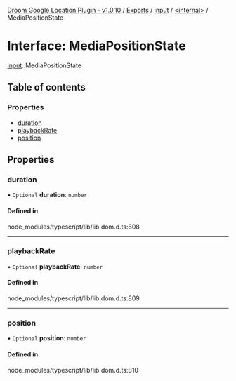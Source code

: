 [Droom Google Location Plugin - v1.0.10](../README.md) / [Exports](../modules.md) / [input](../modules/input.md) / [<internal\>](../modules/input._internal_.md) / MediaPositionState

# Interface: MediaPositionState

[input](../modules/input.md).[<internal>](../modules/input._internal_.md).MediaPositionState

## Table of contents

### Properties

- [duration](input._internal_.MediaPositionState.md#duration)
- [playbackRate](input._internal_.MediaPositionState.md#playbackrate)
- [position](input._internal_.MediaPositionState.md#position)

## Properties

### duration

• `Optional` **duration**: `number`

#### Defined in

node_modules/typescript/lib/lib.dom.d.ts:808

___

### playbackRate

• `Optional` **playbackRate**: `number`

#### Defined in

node_modules/typescript/lib/lib.dom.d.ts:809

___

### position

• `Optional` **position**: `number`

#### Defined in

node_modules/typescript/lib/lib.dom.d.ts:810
